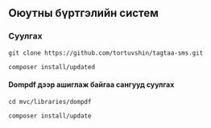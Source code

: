 ## Оюутны бүртгэлийн систем

### Суулгах

	git clone https://github.com/tortuvshin/tagtaa-sms.git

	composer install/updated

#### Dompdf дээр ашиглаж байгаа сангууд суулгах

	cd mvc/libraries/dompdf

	composer install/update
